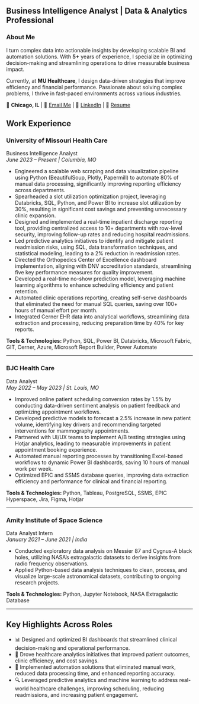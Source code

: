## Business Intelligence Analyst | Data & Analytics Professional  
### About Me  

I turn complex data into actionable insights by developing scalable BI and automation solutions. With **5+** years of experience, I specialize in optimizing decision-making and streamlining operations to drive measurable business impact.  

Currently, at **MU Healthcare**, I design data-driven strategies that improve efficiency and financial performance. Passionate about solving complex problems, I thrive in fast-paced environments across various industries.  

📍 **Chicago, IL** | 📧 [Email Me](mailto:mohity667@gmail.com) | 🔗 [LinkedIn](https://www.linkedin.com/in/mohity667) | 📄 [Resume](https://drive.google.com/file/d/1H_q7nGRXIO7dmUebB4Jvo90DkMmrj3dC/view?usp=sharing)  


## Work Experience  

### University of Missouri Health Care  
Business Intelligence Analyst  
*June 2023 – Present | Columbia, MO*  

- Engineered a scalable web scraping and data visualization pipeline using Python (BeautifulSoup, Plotly, Papermill) to automate 80% of manual data processing, significantly improving reporting efficiency across departments.  
- Spearheaded a slot utilization optimization project, leveraging Databricks, SQL, Python, and Power BI to increase slot utilization by 30%, resulting in significant cost savings and preventing unnecessary clinic expansion.  
- Designed and implemented a real-time inpatient discharge reporting tool, providing centralized access to 10+ departments with row-level security, improving follow-up rates and reducing hospital readmissions.  
- Led predictive analytics initiatives to identify and mitigate patient readmission risks, using SQL, data transformation techniques, and statistical modeling, leading to a 2% reduction in readmission rates.  
- Directed the Orthopedics Center of Excellence dashboard implementation, aligning with DNV accreditation standards, streamlining five key performance measures for quality improvement.  
- Developed a real-time no-show prediction model, leveraging machine learning algorithms to enhance scheduling efficiency and patient retention.  
- Automated clinic operations reporting, creating self-serve dashboards that eliminated the need for manual SQL queries, saving over 100+ hours of manual effort per month.  
- Integrated Cerner EHR data into analytical workflows, streamlining data extraction and processing, reducing preparation time by 40% for key reports.  

**Tools & Technologies:** Python, SQL, Power BI, Databricks, Microsoft Fabric, GIT, Cerner, Azure, Microsoft Report Builder, Power Automate  

---

### BJC Health Care  
Data Analyst  
*May 2022 – May 2023 | St. Louis, MO*  

- Improved online patient scheduling conversion rates by 1.5% by conducting data-driven sentiment analysis on patient feedback and optimizing appointment workflows.  
- Developed predictive models to forecast a 2.5% increase in new patient volume, identifying key drivers and recommending targeted interventions for mammography appointments.  
- Partnered with UI/UX teams to implement A/B testing strategies using Hotjar analytics, leading to measurable improvements in patient appointment booking experience.  
- Automated manual reporting processes by transitioning Excel-based workflows to dynamic Power BI dashboards, saving 10 hours of manual work per week.  
- Optimized EPIC and SSMS database queries, improving data extraction efficiency and performance for clinical and financial reporting.  

**Tools & Technologies:** Python, Tableau, PostgreSQL, SSMS, EPIC Hyperspace, Jira, Figma, Hotjar  

---

### Amity Institute of Space Science  
Data Analyst Intern  
*January 2021 – June 2021 | India*  

- Conducted exploratory data analysis on Messier 87 and Cygnus-A black holes, utilizing NASA’s extragalactic datasets to derive insights from radio frequency observations.  
- Applied Python-based data analysis techniques to clean, process, and visualize large-scale astronomical datasets, contributing to ongoing research projects.  

**Tools & Technologies:** Python, Jupyter Notebook, NASA Extragalactic Database  

---

## Key Highlights Across Roles  

- 📊 Designed and optimized BI dashboards that streamlined clinical decision-making and operational performance.  
- 🏥 Drove healthcare analytics initiatives that improved patient outcomes, clinic efficiency, and cost savings.  
- 🤖 Implemented automation solutions that eliminated manual work, reduced data processing time, and enhanced reporting accuracy.  
- 🔍 Leveraged predictive analytics and machine learning to address real-world healthcare challenges, improving scheduling, reducing readmissions, and increasing patient engagement.  
